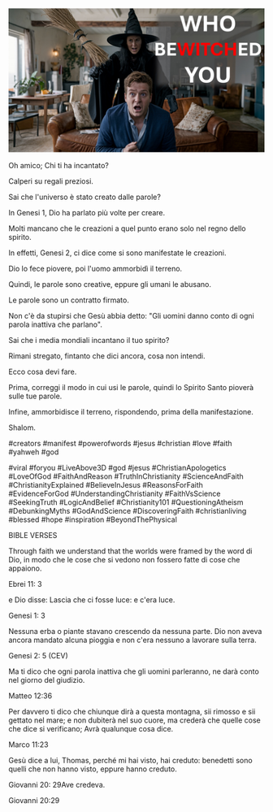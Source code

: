 ![Video cover image](../cover.jpeg "cover-photo")

Oh amico; Chi ti ha incantato?

Calperi su regali preziosi.

Sai che l'universo è stato creato dalle parole?

In Genesi 1, Dio ha parlato più volte per creare.

Molti mancano che le creazioni a quel punto erano solo nel regno dello spirito.

In effetti, Genesi 2, ci dice come si sono manifestate le creazioni.

Dio lo fece piovere, poi l'uomo ammorbidì il terreno.

Quindi, le parole sono creative, eppure gli umani le abusano.

Le parole sono un contratto firmato.

Non c'è da stupirsi che Gesù abbia detto: "Gli uomini danno conto di ogni parola inattiva che parlano".

Sai che i media mondiali incantano il tuo spirito?

Rimani stregato, fintanto che dici ancora, cosa non intendi.

Ecco cosa devi fare.

Prima, correggi il modo in cui usi le parole, quindi lo Spirito Santo pioverà sulle tue parole.

Infine, ammorbidisce il terreno, rispondendo, prima della manifestazione.

Shalom.


#creators #manifest #powerofwords #jesus #christian #love #faith #yahweh #god

#viral #foryou #LiveAbove3D #god #jesus #ChristianApologetics #LoveOfGod #FaithAndReason #TruthInChristianity #ScienceAndFaith #ChristianityExplained #BelieveInJesus #ReasonsForFaith #EvidenceForGod #UnderstandingChristianity #FaithVsScience #SeekingTruth #LogicAndBelief #Christianity101 #QuestioningAtheism #DebunkingMyths #GodAndScience #DiscoveringFaith #christianliving #blessed #hope #inspiration #BeyondThePhysical


BIBLE VERSES

Through faith we understand that the worlds were framed by the word di Dio, in modo che le cose che si vedono non fossero fatte di cose che appaiono.

Ebrei 11: 3

e Dio disse: Lascia che ci fosse luce: e c'era luce.

Genesi 1: 3

Nessuna erba o piante stavano crescendo da nessuna parte. Dio non aveva ancora mandato alcuna pioggia e non c'era nessuno a lavorare sulla terra.

Genesi 2: 5 (CEV)

Ma ti dico che ogni parola inattiva che gli uomini parleranno, ne darà conto nel giorno del giudizio.

Matteo 12:36

Per davvero ti dico che chiunque dirà a questa montagna, sii rimosso e sii gettato nel mare; e non dubiterà nel suo cuore, ma crederà che quelle cose che dice si verificano; Avrà qualunque cosa dice.

Marco 11:23

Gesù dice a lui, Thomas, perché mi hai visto, hai creduto: benedetti sono quelli che non hanno visto, eppure hanno creduto.

Giovanni 20: 29Ave credeva.

Giovanni 20:29